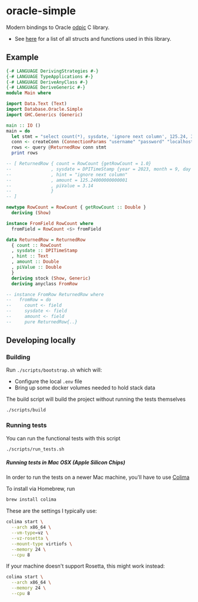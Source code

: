 oracle-simple
=====================================

Modern bindings to Oracle [odpic](https://oracle.github.io/odpi/) C library.
 - See [here](https://github.com/oracle/odpi/blob/main/include/dpi.h) for a list of all structs and functions used in this library.

## Example

```haskell
{-# LANGUAGE DerivingStrategies #-}
{-# LANGUAGE TypeApplications #-}
{-# LANGUAGE DeriveAnyClass #-}
{-# LANGUAGE DeriveGeneric #-}
module Main where

import Data.Text (Text)
import Database.Oracle.Simple
import GHC.Generics (Generic)

main :: IO ()
main = do
  let stmt = "select count(*), sysdate, 'ignore next column', 125.24, 3.14 from dual"
  conn <- createConn (ConnectionParams "username" "password" "localhost/XEPDB1")
  rows <- query @ReturnedRow conn stmt
  print rows

-- [ ReturnedRow { count = RowCount {getRowCount = 1.0}
--               , sysdate = DPITimeStamp {year = 2023, month = 9, day = 15, hour = 2, minute = 10, second = 50, fsecond = 0, tzHourOffset = 0, tzMinuteOffset = 0}
--               , hint = "ignore next column"
--               , amount = 125.24000000000001
--               , piValue = 3.14
--               }
-- ]

newtype RowCount = RowCount { getRowCount :: Double }
  deriving (Show)

instance FromField RowCount where
  fromField = RowCount <$> fromField

data ReturnedRow = ReturnedRow
  { count :: RowCount
  , sysdate :: DPITimeStamp
  , hint :: Text
  , amount :: Double
  , piValue :: Double
  }
  deriving stock (Show, Generic)
  deriving anyclass FromRow

-- instance FromRow ReturnedRow where
--   fromRow = do
--     count <- field
--     sysdate <- field
--     amount <- field
--     pure ReturnedRow{..}

```

## Developing locally

### Building

Run `./scripts/bootstrap.sh` which will:
* Configure the local `.env` file
* Bring up some docker volumes needed to hold stack data

The build script will build the project without running the tests themselves
```bash
./scripts/build
```

### Running tests

You can run the functional tests with this script
``` bash
./scripts/run_tests.sh
```

##### Running tests in Mac OSX (Apple Silicon Chips)

In order to run the tests on a newer Mac machine, you'll have to use [Colima](https://github.com/abiosoft/colima)

To install via Homebrew, run

``` bash
brew install colima
```

These are the settings I typically use:

``` bash
colima start \
  --arch x86_64 \
  --vm-type=vz \
  --vz-rosetta \
  --mount-type virtiofs \
  --memory 24 \
  --cpu 8
```

If your machine doesn't support Rosetta, this might work instead:

``` bash
colima start \
  --arch x86_64 \
  --memory 24 \
  --cpu 8
```
